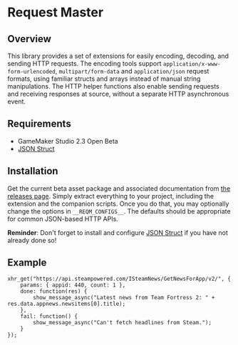 # Request Master

## Overview

This library provides a set of extensions for easily encoding, decoding, and sending HTTP requests. The encoding tools support `application/x-www-form-urlencoded`, `multipart/form-data` and `application/json` request formats, using familiar structs and arrays instead of manual string manipulations. The HTTP helper functions also enable sending requests and receiving responses at source, without a separate HTTP asynchronous event.

## Requirements

- GameMaker Studio 2.3 Open Beta
- [JSON Struct](https://github.com/dicksonlaw583/JsonStruct)

## Installation

Get the current beta asset package and associated documentation from [the releases page](https://github.com/dicksonlaw583/RequestMaster/releases). Simply extract everything to your project, including the extension and the companion scripts. Once you do that, you may optionally change the options in `__REQM_CONFIGS__`. The defaults should be appropriate for common JSON-based HTTP APIs.

**Reminder**: Don't forget to install and configure [JSON Struct](https://github.com/dicksonlaw583/JsonStruct) if you have not already done so!

## Example

```
xhr_get("https://api.steampowered.com/ISteamNews/GetNewsForApp/v2/", {
	params: { appid: 440, count: 1 },
	done: function(res) {
		show_message_async("Latest news from Team Fortress 2: " + res.data.appnews.newsitems[0].title);
	},
	fail: function() {
		show_message_async("Can't fetch headlines from Steam.");
	}
});
```